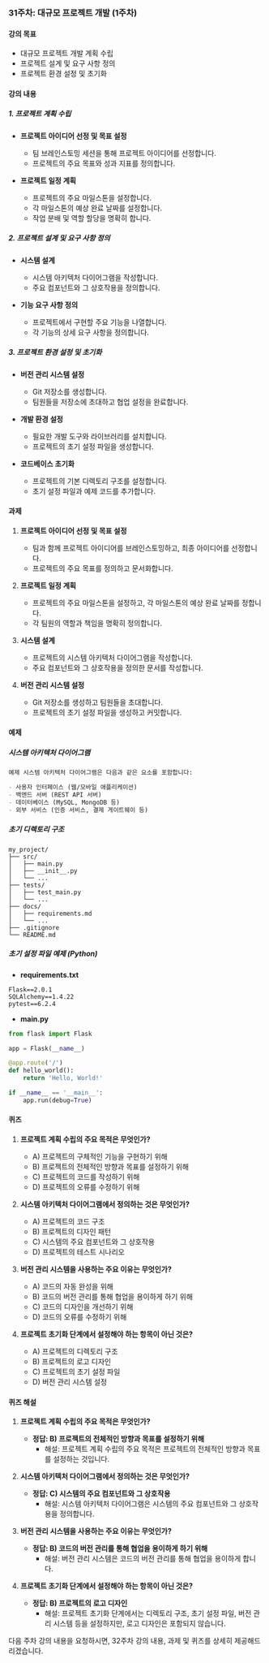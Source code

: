 ### 31주차: 대규모 프로젝트 개발 (1주차)

#### 강의 목표
- 대규모 프로젝트 개발 계획 수립
- 프로젝트 설계 및 요구 사항 정의
- 프로젝트 환경 설정 및 초기화

#### 강의 내용

##### 1. 프로젝트 계획 수립
- **프로젝트 아이디어 선정 및 목표 설정**
  - 팀 브레인스토밍 세션을 통해 프로젝트 아이디어를 선정합니다.
  - 프로젝트의 주요 목표와 성과 지표를 정의합니다.
  
- **프로젝트 일정 계획**
  - 프로젝트의 주요 마일스톤을 설정합니다.
  - 각 마일스톤의 예상 완료 날짜를 설정합니다.
  - 작업 분배 및 역할 할당을 명확히 합니다.

##### 2. 프로젝트 설계 및 요구 사항 정의
- **시스템 설계**
  - 시스템 아키텍처 다이어그램을 작성합니다.
  - 주요 컴포넌트와 그 상호작용을 정의합니다.
  
- **기능 요구 사항 정의**
  - 프로젝트에서 구현할 주요 기능을 나열합니다.
  - 각 기능의 상세 요구 사항을 정의합니다.

##### 3. 프로젝트 환경 설정 및 초기화
- **버전 관리 시스템 설정**
  - Git 저장소를 생성합니다.
  - 팀원들을 저장소에 초대하고 협업 설정을 완료합니다.

- **개발 환경 설정**
  - 필요한 개발 도구와 라이브러리를 설치합니다.
  - 프로젝트의 초기 설정 파일을 생성합니다.

- **코드베이스 초기화**
  - 프로젝트의 기본 디렉토리 구조를 설정합니다.
  - 초기 설정 파일과 예제 코드를 추가합니다.

#### 과제

1. **프로젝트 아이디어 선정 및 목표 설정**
   - 팀과 함께 프로젝트 아이디어를 브레인스토밍하고, 최종 아이디어를 선정합니다.
   - 프로젝트의 주요 목표를 정의하고 문서화합니다.

2. **프로젝트 일정 계획**
   - 프로젝트의 주요 마일스톤을 설정하고, 각 마일스톤의 예상 완료 날짜를 정합니다.
   - 각 팀원의 역할과 책임을 명확히 정의합니다.

3. **시스템 설계**
   - 프로젝트의 시스템 아키텍처 다이어그램을 작성합니다.
   - 주요 컴포넌트와 그 상호작용을 정의한 문서를 작성합니다.

4. **버전 관리 시스템 설정**
   - Git 저장소를 생성하고 팀원들을 초대합니다.
   - 프로젝트의 초기 설정 파일을 생성하고 커밋합니다.

#### 예제

##### 시스템 아키텍처 다이어그램

```markdown
예제 시스템 아키텍처 다이어그램은 다음과 같은 요소를 포함합니다:

- 사용자 인터페이스 (웹/모바일 애플리케이션)
- 백엔드 서버 (REST API 서버)
- 데이터베이스 (MySQL, MongoDB 등)
- 외부 서비스 (인증 서비스, 결제 게이트웨이 등)
```

##### 초기 디렉토리 구조

```plaintext
my_project/
├── src/
│   ├── main.py
│   ├── __init__.py
│   └── ...
├── tests/
│   ├── test_main.py
│   └── ...
├── docs/
│   ├── requirements.md
│   └── ...
├── .gitignore
└── README.md
```

##### 초기 설정 파일 예제 (Python)

- **requirements.txt**

```plaintext
Flask==2.0.1
SQLAlchemy==1.4.22
pytest==6.2.4
```

- **main.py**

```python
from flask import Flask

app = Flask(__name__)

@app.route('/')
def hello_world():
    return 'Hello, World!'

if __name__ == '__main__':
    app.run(debug=True)
```

#### 퀴즈

1. **프로젝트 계획 수립의 주요 목적은 무엇인가?**
   - A) 프로젝트의 구체적인 기능을 구현하기 위해
   - B) 프로젝트의 전체적인 방향과 목표를 설정하기 위해
   - C) 프로젝트의 코드를 작성하기 위해
   - D) 프로젝트의 오류를 수정하기 위해

2. **시스템 아키텍처 다이어그램에서 정의하는 것은 무엇인가?**
   - A) 프로젝트의 코드 구조
   - B) 프로젝트의 디자인 패턴
   - C) 시스템의 주요 컴포넌트와 그 상호작용
   - D) 프로젝트의 테스트 시나리오

3. **버전 관리 시스템을 사용하는 주요 이유는 무엇인가?**
   - A) 코드의 자동 완성을 위해
   - B) 코드의 버전 관리를 통해 협업을 용이하게 하기 위해
   - C) 코드의 디자인을 개선하기 위해
   - D) 코드의 오류를 수정하기 위해

4. **프로젝트 초기화 단계에서 설정해야 하는 항목이 아닌 것은?**
   - A) 프로젝트의 디렉토리 구조
   - B) 프로젝트의 로고 디자인
   - C) 프로젝트의 초기 설정 파일
   - D) 버전 관리 시스템 설정

#### 퀴즈 해설

1. **프로젝트 계획 수립의 주요 목적은 무엇인가?**
   - **정답: B) 프로젝트의 전체적인 방향과 목표를 설정하기 위해**
     - 해설: 프로젝트 계획 수립의 주요 목적은 프로젝트의 전체적인 방향과 목표를 설정하는 것입니다.

2. **시스템 아키텍처 다이어그램에서 정의하는 것은 무엇인가?**
   - **정답: C) 시스템의 주요 컴포넌트와 그 상호작용**
     - 해설: 시스템 아키텍처 다이어그램은 시스템의 주요 컴포넌트와 그 상호작용을 정의합니다.

3. **버전 관리 시스템을 사용하는 주요 이유는 무엇인가?**
   - **정답: B) 코드의 버전 관리를 통해 협업을 용이하게 하기 위해**
     - 해설: 버전 관리 시스템은 코드의 버전 관리를 통해 협업을 용이하게 합니다.

4. **프로젝트 초기화 단계에서 설정해야 하는 항목이 아닌 것은?**
   - **정답: B) 프로젝트의 로고 디자인**
     - 해설: 프로젝트 초기화 단계에서는 디렉토리 구조, 초기 설정 파일, 버전 관리 시스템 등을 설정하지만, 로고 디자인은 포함되지 않습니다.

다음 주차 강의 내용을 요청하시면, 32주차 강의 내용, 과제 및 퀴즈를 상세히 제공해드리겠습니다.